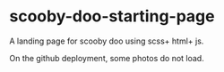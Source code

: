# scooby-doo-starting-page
A landing page for scooby doo using scss+ html+ js.

On the github deployment, some photos do not load.

